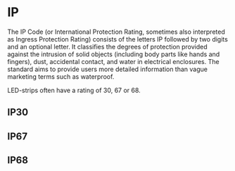 # IP

The IP Code \(or International Protection Rating, sometimes also interpreted as Ingress Protection Rating\) consists of the letters IP followed by two digits and an optional letter. It classifies the degrees of protection provided against the intrusion of solid objects \(including body parts like hands and fingers\), dust, accidental contact, and water in electrical enclosures. The standard aims to provide users more detailed information than vague marketing terms such as waterproof.

LED-strips often have a rating of 30, 67 or 68.

## IP30

## IP67

## IP68



